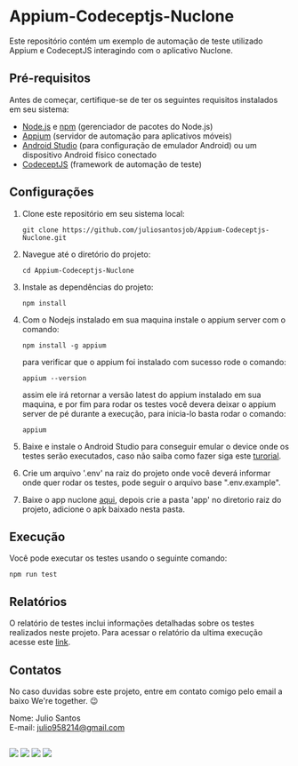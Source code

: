 # Appium-Codeceptjs-Nuclone

Este repositório contém um exemplo de automação de teste utilizado Appium e CodeceptJS interagindo com o aplicativo Nuclone.

## Pré-requisitos

Antes de começar, certifique-se de ter os seguintes requisitos instalados em seu sistema:

- [Node.js](https://nodejs.org/) e [npm](https://www.npmjs.com/) (gerenciador de pacotes do Node.js)
- [Appium](http://appium.io/) (servidor de automação para aplicativos móveis)
- [Android Studio](https://developer.android.com/studio) (para configuração de emulador Android) ou um dispositivo Android físico conectado
- [CodeceptJS](https://codecept.io/) (framework de automação de teste)

## Configurações

1. Clone este repositório em seu sistema local:

   ```shell
   git clone https://github.com/juliosantosjob/Appium-Codeceptjs-Nuclone.git
   ```

2. Navegue até o diretório do projeto:

   ```shell
   cd Appium-Codeceptjs-Nuclone
   ```

3. Instale as dependências do projeto:

   ```shell
   npm install
   ```

4. Com o Nodejs instalado em sua maquina instale o appium server com o comando:

   ```shell
   npm install -g appium
   ```

   para verificar que o appium foi instalado com sucesso rode o comando: 

   ```shell
   appium --version
   ```
   assim ele irá retornar a versão latest do appium instalado em sua maquina, e por fim para rodar os testes você devera deixar o appium server de pé durante a execução, para inicia-lo basta rodar o comando:

   ```shell
   appium
   ```

5. Baixe e instale o Android Studio para conseguir emular o device onde os testes serão executados, caso não saiba como fazer siga este  [turorial](https://react-native.rocketseat.dev/android/emulador/).

6. Crie um arquivo '.env' na raiz do projeto onde você deverá informar onde quer rodar os testes, pode seguir o arquivo base ".env.example".

7. Baixe o app nuclone [aqui](https://github.com/papitorcks/nuclone-appium-robot/tree/master), depois crie a pasta 'app' no diretorio raiz do projeto, adicione o apk baixado nesta pasta.


## Execução

Você pode executar os testes usando o seguinte comando:

   ```shell
   npm run test
   ```

## Relatórios

O relatório de testes inclui informações detalhadas sobre os testes realizados neste projeto. Para acessar o relatório da ultima execução acesse este [link](https://juliosantosjob.github.io/Appium-Codeceptjs-Nuclone).

## Contatos
No caso duvidas sobre este projeto, entre em contato comigo pelo email a baixo We're together. 😉

Nome: Julio Santos
<br>
E-mail: julio958214@gmail.com

 ##
 ###
<div>
 
 [<img src="https://img.shields.io/badge/linkedin-%230077B5.svg?&style=for-the-badge&logo=linkedin&logoColor=white" />](https://www.linkedin.com/in/julio-santos-43428019b)
[<img src = "https://img.shields.io/badge/instagram-%23E4405F.svg?&style=for-the-badge&logo=instagram&logoColor=white">](https://www.instagram.com/juli0sts/)
[<img src = "https://img.shields.io/badge/facebook-%231877F2.svg?&style=for-the-badge&logo=facebook&logoColor=white">](https://www.facebook.com/profile.php?id=100003793058455)
<a href="mailto:julio958214@gmail.com"><img src="https://img.shields.io/badge/-Gmail-%23333?style=for-the-badge&logo=gmail&logoColor=white" target="_blank">
  </a>
